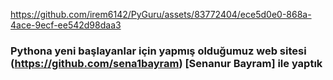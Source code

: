 

https://github.com/irem6142/PyGuru/assets/83772404/ece5d0e0-868a-4ace-9ecf-ee542d98daa3



### Pythona yeni başlayanlar için yapmış olduğumuz web sitesi (https://github.com/sena1bayram) [Senanur Bayram] ile yaptık
